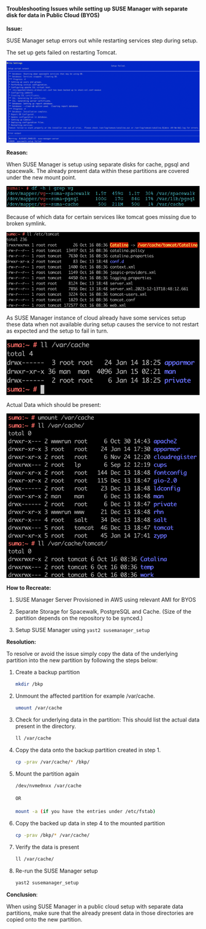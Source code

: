 #### **Troubleshooting Issues while setting up SUSE Manager with separate disk for data in Public Cloud (BYOS)**

**Issue:** 

SUSE Manager setup errors out while restarting services step during setup. 

The set up gets failed on restarting Tomcat.

<img src="../../assets/images/error-1.png">



**Reason:**

When SUSE Manager is setup using separate disks for cache, pgsql and spacewalk. The already present data within these partitions are covered under the new mount point.

 <img src="../../assets/images/partitions.png">

Because of which data for certain services like tomcat goes missing due to broken symlink.

<img src="../../assets/images/broken-symlink.png"> 

As SUSE Manager instance of cloud already have some services setup these data when not available during setup causes the service to not restart as expected and the setup to fail in turn.

 <img src="../../assets/images/incomplete-files.png"> 

Actual Data which should be present:

 <img src="../../assets/images/actual-files.png"> 



**How to Recreate:**

1. SUSE Manager Server Provisioned in AWS using relevant AMI for BYOS

2. Separate Storage for Spacewalk, PostgreSQL and Cache. (Size of the partition depends on the repository to be synced.)

3. Setup SUSE Manager using `yast2 susemanager_setup`

   

**Resolution:**

To resolve or avoid the issue simply copy the data of the underlying partition into the new partition by following the steps below:

1. Create a backup partition

   ```bash
   mkdir /bkp
   ```

2. Unmount the affected partition for example /var/cache. 

   ```bash
   umount /var/cache
   ```

3. Check for underlying data in the partition: This should list the actual data present in the directory.

   ```bash
   ll /var/cache
   ```

4. Copy the data onto the backup partition created in step 1.

   ```bash
   cp -prav /var/cache/* /bkp/
   ```

5. Mount the partition again

   ```bash
   /dev/nvme0nxx /var/cache
   
   OR
   
   mount -a (if you have the entries under /etc/fstab)
   ```

6. Copy the backed up data in step 4 to the mounted partition

   ```bash
   cp -prav /bkp/* /var/cache/
   ```

7. Verify the data is present

   ```bash
   ll /var/cache/
   ```

8. Re-run the SUSE Manager setup

   ```bash
   yast2 susemanager_setup
   ```

   

**Conclusion**:

When using SUSE Manager in a public cloud setup with separate data partitions, make sure that the already present data in those directories are copied onto the new partition.
